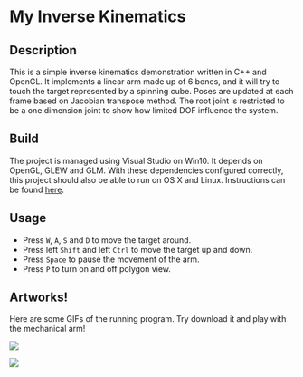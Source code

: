 # My Inverse Kinematics

## Description

This is a simple inverse kinematics demonstration written in C++ and OpenGL. It implements a linear arm made up of 6 bones, and it will try to touch the target represented by a spinning cube. Poses are updated at each frame based on Jacobian transpose method. The root joint is restricted to be a one dimension joint to show how limited DOF influence the system.

## Build

The project is managed using Visual Studio on Win10. It depends on OpenGL, GLEW and GLM. With these dependencies configured correctly, this project should also be able to run on OS X and Linux. Instructions can be found [here](http://ivl.calit2.net/wiki/index.php/BasecodeCSE167F20).

## Usage

- Press `W`, `A`, `S` and `D` to move the target around.
- Press left `Shift` and left `Ctrl` to move the target up and down.
- Press `Space` to pause the movement of the arm.
- Press `P` to turn on and off polygon view.

## Artworks!

Here are some GIFs of the running program. Try download it and play with the mechanical arm!

![](https://cdn.jsdelivr.net/gh/TonyZYT2000/ImageHost@master/IK1.gif)

![](https://cdn.jsdelivr.net/gh/TonyZYT2000/ImageHost@master/IK2.gif)